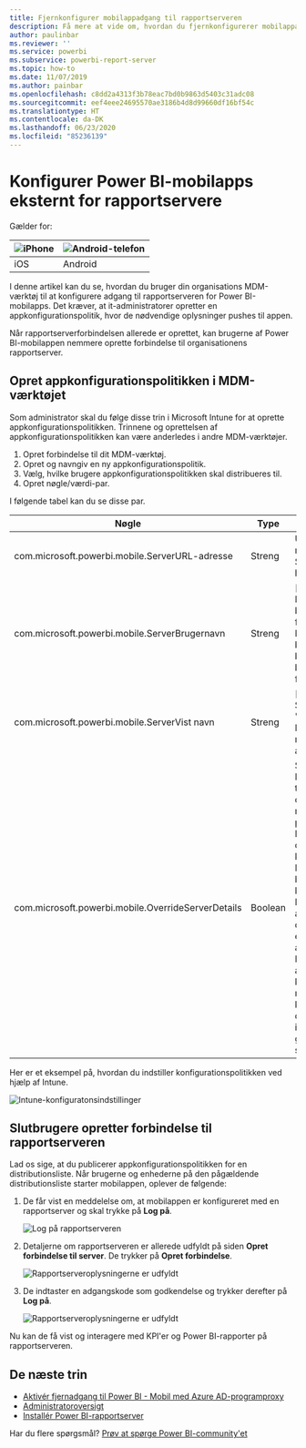 ```yaml
---
title: Fjernkonfigurer mobilappadgang til rapportserveren
description: Få mere at vide om, hvordan du fjernkonfigurerer mobilappadgang til din rapportserver.
author: paulinbar
ms.reviewer: ''
ms.service: powerbi
ms.subservice: powerbi-report-server
ms.topic: how-to
ms.date: 11/07/2019
ms.author: painbar
ms.openlocfilehash: c8dd2a4313f3b78eac7bd0b9863d5403c31adc08
ms.sourcegitcommit: eef4eee24695570ae3186b4d8d99660df16bf54c
ms.translationtype: HT
ms.contentlocale: da-DK
ms.lasthandoff: 06/23/2020
ms.locfileid: "85236139"
---
```

# <a name="configure-power-bi-mobile-app-access-to-report-server-remotely"></a>Konfigurer Power BI-mobilapps eksternt for rapportservere

Gælder for:

| ![iPhone](./media/configure-powerbi-mobile-apps-remote/ios-logo-40-px.png) | ![Android-telefon](./media/configure-powerbi-mobile-apps-remote/android-logo-40-px.png) |
|:--- |:--- |
| iOS |Android |

I denne artikel kan du se, hvordan du bruger din organisations MDM-værktøj til at konfigurere adgang til rapportserveren for Power BI-mobilapps. Det kræver, at it-administratorer opretter en appkonfigurationspolitik, hvor de nødvendige oplysninger pushes til appen. 

 Når rapportserverforbindelsen allerede er oprettet, kan brugerne af Power BI-mobilappen nemmere oprette forbindelse til organisationens rapportserver. 

## <a name="create-the-app-configuration-policy-in-mdm-tool"></a>Opret appkonfigurationspolitikken i MDM-værktøjet 

Som administrator skal du følge disse trin i Microsoft Intune for at oprette appkonfigurationspolitikken. Trinnene og oprettelsen af appkonfigurationspolitikken kan være anderledes i andre MDM-værktøjer. 

1. Opret forbindelse til dit MDM-værktøj. 
2. Opret og navngiv en ny appkonfigurationspolitik. 
3. Vælg, hvilke brugere appkonfigurationspolitikken skal distribueres til. 
4. Opret nøgle/værdi-par. 

I følgende tabel kan du se disse par.

|Nøgle  |Type  |Beskrivelse  |
|---------|---------|---------|
| com.microsoft.powerbi.mobile.ServerURL-adresse | Streng | URL-adresse til rapportserver <br> Skal starte med http/https |
| com.microsoft.powerbi.mobile.ServerBrugernavn | Streng | [valgfri] <br> Det brugernavn, der skal bruges til at oprette forbindelse til serveren. <br> Hvis der ikke findes et brugernavn, vil appen bede brugeren skrive brugernavnet til forbindelsen.| 
| com.microsoft.powerbi.mobile.ServerVist navn | Streng | [valgfri] <br> Standardværdien er "Rapportserver" <br> Et navn, der bruges til at repræsentere serveren i appen | 
| com.microsoft.powerbi.mobile.OverrideServerDetails | Boolean | Standardværdien er True <br>Når værdien er angivet til "True", tilsidesætter den alle eksisterende rapportserverdefinitioner på mobilenheden. Eksisterende servere, der allerede er konfigureret, slettes. <br> Dette forhindrer også, at brugeren kan fjerne konfigurationen. <br> Hvis indstillingen er angivet til “False”, tilføjes de overførte værdier, og eksisterende indstillinger ændres ikke. <br> Hvis den samme URL-adresse allerede er konfigureret i mobilappen, forbliver konfigurationen, som den er. Appen beder ikke brugeren om at godkende igen for den samme server. |

Her er et eksempel på, hvordan du indstiller konfigurationspolitikken ved hjælp af Intune.

![Intune-konfiguratonsindstillinger](media/configure-powerbi-mobile-apps-remote/power-bi-ios-remote-configuration-settings.png)

## <a name="end-users-connecting-to-report-server"></a>Slutbrugere opretter forbindelse til rapportserveren

 Lad os sige, at du publicerer appkonfigurationspolitikken for en distributionsliste. Når brugerne og enhederne på den pågældende distributionsliste starter mobilappen, oplever de følgende: 

1. De får vist en meddelelse om, at mobilappen er konfigureret med en rapportserver og skal trykke på **Log på**.

    ![Log på rapportserveren](media/configure-powerbi-mobile-apps-remote/power-bi-config-server-sign-in.png)

2.  Detaljerne om rapportserveren er allerede udfyldt på siden **Opret forbindelse til server**. De trykker på **Opret forbindelse**.

    ![Rapportserveroplysningerne er udfyldt](media/configure-powerbi-mobile-apps-remote/power-bi-ios-remote-configure-connect-server.png)

3. De indtaster en adgangskode som godkendelse og trykker derefter på **Log på**. 

    ![Rapportserveroplysningerne er udfyldt](media/configure-powerbi-mobile-apps-remote/power-bi-config-server-address.png)

Nu kan de få vist og interagere med KPI'er og Power BI-rapporter på rapportserveren.

## <a name="next-steps"></a>De næste trin

- [Aktivér fjernadgang til Power BI - Mobil med Azure AD-programproxy](https://docs.microsoft.com/azure/active-directory/manage-apps/application-proxy-integrate-with-power-bi)
- [Administratoroversigt](admin-handbook-overview.md)  
- [Installér Power BI-rapportserver](install-report-server.md)  

Har du flere spørgsmål? [Prøv at spørge Power BI-community'et](https://community.powerbi.com/)

